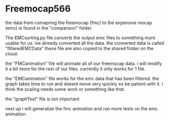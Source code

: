 # Freemocap566
the data from comapring the freemocap (fmc) to the expensive mocap (emc) is found in the "comparison" folder.

The EMCsorting.py file converts the output emc files to something more usable for us. ive already converted all the data. the converted data is called "filteredEMCData" these file are also copied to the shared folder on the cloud.

the "FMCanimation" file will animate all of our freemocap data. i will modify it a bit more for the rest of our files. currently it only works for 1 file.

the "EMCanimation" file works for the emc data that has been filtered. the graph takes time to run and doesnt move very quickly so be patient with it. i think the scaling needs some work or something like that. 


the "graphTest" file is not important

next up i will generalize the fmc animation and run more tests on the emc animation
